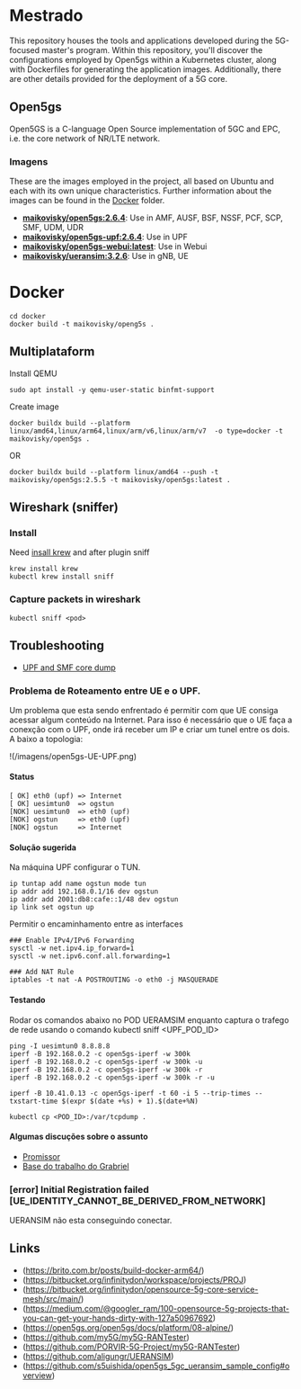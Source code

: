 # Mestrado

This repository houses the tools and applications developed during the 5G-focused master's program. Within this repository, you'll discover the configurations employed by Open5gs within a Kubernetes cluster, along with Dockerfiles for generating the application images. Additionally, there are other details provided for the deployment of a 5G core.

## Open5gs

Open5GS is a C-language Open Source implementation of 5GC and EPC, i.e. the core network of NR/LTE network.

### Imagens 

These are the images employed in the project, all based on Ubuntu and each with its own unique characteristics. Further information about the images can be found in the [Docker](docker/README.md) folder.

- [**maikovisky/open5gs:2.6.4**](https://hub.docker.com/repository/docker/maikovisky/open5gs): Use in AMF, AUSF, BSF, NSSF, PCF, SCP, SMF, UDM, UDR
- [**maikovisky/open5gs-upf:2.6.4**](https://hub.docker.com/repository/docker/maikovisky/open5gs-upf): Use in UPF
- [**maikovisky/open5gs-webui:latest**](https://hub.docker.com/repository/docker/maikovisky/open5gs-webui): Use in Webui
- [**maikovisky/ueransim:3.2.6**](https://hub.docker.com/repository/docker/maikovisky/ueransim): Use in gNB, UE 


# Docker

```
cd docker
docker build -t maikovisky/openg5s .

```

## Multiplataform

Install QEMU  

```
sudo apt install -y qemu-user-static binfmt-support
```

Create image

```
docker buildx build --platform linux/amd64,linux/arm64,linux/arm/v6,linux/arm/v7  -o type=docker -t maikovisky/open5gs .
```
 
 OR

```
docker buildx build --platform linux/amd64 --push -t maikovisky/open5gs:2.5.5 -t maikovisky/open5gs:latest .
```

## Wireshark (sniffer)

### Install

Need [insall krew](https://krew.sigs.k8s.io/docs/) and after plugin sniff 

```
krew install krew
kubectl krew install sniff
```


### Capture packets in wireshark

```
kubectl sniff <pod>
```


## Troubleshooting

- [UPF and SMF core dump](https://github.com/open5gs/open5gs/issues/1911)

### Problema de Roteamento entre UE e o UPF. 

Um problema que esta sendo enfrentado é permitir com que UE consiga acessar algum conteúdo na Internet. Para isso é necessário que o UE faça a conexção com o UPF, onde irá receber um IP e criar um tunel entre os dois. A baixo a topologia:

!(/imagens/open5gs-UE-UPF.png)


#### Status
```
[ OK] eth0 (upf) => Internet
[ OK] uesimtun0  => ogstun
[NOK] uesimtun0  => eth0 (upf)
[NOK] ogstun     => eth0 (upf)
[NOK] ogstun     => Internet
```

#### Solução sugerida

Na máquina UPF configurar o TUN.

```
ip tuntap add name ogstun mode tun
ip addr add 192.168.0.1/16 dev ogstun
ip addr add 2001:db8:cafe::1/48 dev ogstun
ip link set ogstun up
```

Permitir o encaminhamento entre as interfaces
```
### Enable IPv4/IPv6 Forwarding
sysctl -w net.ipv4.ip_forward=1
sysctl -w net.ipv6.conf.all.forwarding=1

### Add NAT Rule
iptables -t nat -A POSTROUTING -o eth0 -j MASQUERADE
```

#### Testando

Rodar os comandos abaixo no POD UERAMSIM enquanto captura o trafego de rede usando o comando kubectl sniff <UPF_POD_ID>

```
ping -I uesimtun0 8.8.8.8
iperf -B 192.168.0.2 -c open5gs-iperf -w 300k
iperf -B 192.168.0.2 -c open5gs-iperf -w 300k -u
iperf -B 192.168.0.2 -c open5gs-iperf -w 300k -r
iperf -B 192.168.0.2 -c open5gs-iperf -w 300k -r -u

iperf -B 10.41.0.13 -c open5gs-iperf -t 60 -i 5 --trip-times --txstart-time $(expr $(date +%s) + 1).$(date+%N)
```

```
kubectl cp <POD_ID>:/var/tcpdump .
```

#### Algumas discuções sobre o assunto
- [Promissor](https://unix.stackexchange.com/questions/442760/cant-forward-traffic-from-eth-to-tun-tap)
- [Base do trabalho do Grabriel](https://github.com/my5G/my5G-RANTester/wiki/Tutorial-open5GS-v2.3.6)


### [error] Initial Registration failed [UE_IDENTITY_CANNOT_BE_DERIVED_FROM_NETWORK]

UERANSIM não esta conseguindo conectar. 

## Links
- (https://brito.com.br/posts/build-docker-arm64/)
- (https://bitbucket.org/infinitydon/workspace/projects/PROJ)
- (https://bitbucket.org/infinitydon/opensource-5g-core-service-mesh/src/main/)
- (https://medium.com/@googler_ram/100-opensource-5g-projects-that-you-can-get-your-hands-dirty-with-127a50967692)
- (https://open5gs.org/open5gs/docs/platform/08-alpine/)
- (https://github.com/my5G/my5G-RANTester)
- (https://github.com/PORVIR-5G-Project/my5G-RANTester)
- (https://github.com/aligungr/UERANSIM)
- (https://github.com/s5uishida/open5gs_5gc_ueransim_sample_config#overview)